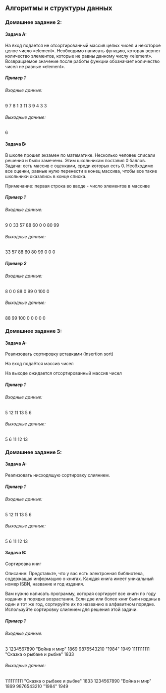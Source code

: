 ## Aлгоритмы и структуры данных


### Домашнее задание 2:


#### Задача А:
На вход подается не отсортированный массив целых чисел и некоторое целое число «element».
Необходимо написать функцию, которая вернет количество элементов, которые не равны данному числу «element».
Возвращаемое значение после работы функции обозначает количество чисел не равные «element».

##### Пример 1
###### Входные данные:

9
7 8 1 3 11 3 9 4 3
3
###### Выходные данные:

6

#### Задача В:

В школе прошел экзамен по математике. Несколько человек списали решения и были замечены. Этим школьникам поставил 0 баллов. Задача: есть массив с оценками, среди которых есть 0. Необходимо все оценки, равные нулю перенести в конец массива, чтобы все такие школьники оказались в конце списка.

Примечание: первая строка во вводе - число элементов в массиве
##### Пример 1
###### Входные данные:

9
0 33 57 88 60 0 0 80 99
###### Выходные данные:

33 57 88 60 80 99 0 0 0
##### Пример 2
###### Входные данные:

8
0 0 88 0 99 0 100 0 
###### Выходные данные:

88 99 100 0 0 0 0 0

### Домашнее задание 3:


#### Задача А:
Реализовать сортировку вставками (insertion sort)

На вход подаётся массив чисел

На выходе ожидается отсортированный массив чисел



##### Пример 1
###### Входные данные:

5
12 11 13  5  6

###### Выходные данные:

5 6 11 12 13

### Домашнее задание 5:


#### Задача А:
Реализовать нисходящую сортировку слиянием.
 



##### Пример 1
###### Входные данные:

5
12 11 13  5  6

###### Выходные данные:

5 6 11 12 13

#### Задача B:
Сортировка книг

Описание:
Представьте, что у вас есть электронная библиотека, содержащая информацию о книгах. Каждая книга имеет уникальный номер ISBN, название и год издания.

Вам нужно написать программу, которая сортирует все книги по году издания в порядке возрастания. Если две или более книг были изданы в один и тот же год, сортируйте их по названию в алфавитном порядке. Используйте сортировку слиянием для решения этой задачи.


##### Пример 1
###### Входные данные:

3
1234567890 "Война и мир" 1869
9876543210 "1984" 1949
1111111111 "Сказка о рыбаке и рыбке" 1833

###### Выходные данные:

1111111111 "Сказка о рыбаке и рыбке" 1833
1234567890 "Война и мир" 1869
9876543210 "1984" 1949